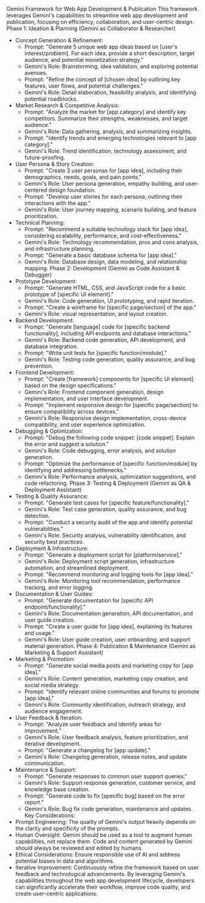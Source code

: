 Gemini Framework for Web App Development & Publication
This framework leverages Gemini's capabilities to streamline web app development and publication, focusing on efficiency, collaboration, and user-centric design.
Phase 1: Ideation & Planning (Gemini as Collaborator & Researcher)
 * Concept Generation & Refinement:
   * Prompt: "Generate 5 unique web app ideas based on [user's interest/problem]. For each idea, provide a short description, target audience, and potential monetization strategy."
   * Gemini's Role: Brainstorming, idea validation, and exploring potential avenues.
   * Prompt: "Refine the concept of [chosen idea] by outlining key features, user flows, and potential challenges."
   * Gemini's Role: Detail elaboration, feasibility analysis, and identifying potential roadblocks.
 * Market Research & Competitive Analysis:
   * Prompt: "Analyze the market for [app category] and identify key competitors. Summarize their strengths, weaknesses, and target audience."
   * Gemini's Role: Data gathering, analysis, and summarizing insights.
   * Prompt: "Identify trends and emerging technologies relevant to [app category]."
   * Gemini's Role: Trend identification, technology assessment, and future-proofing.
 * User Persona & Story Creation:
   * Prompt: "Create 3 user personas for [app idea], including their demographics, needs, goals, and pain points."
   * Gemini's Role: User persona generation, empathy building, and user-centered design foundation.
   * Prompt: "Develop user stories for each persona, outlining their interactions with the app."
   * Gemini's Role: User journey mapping, scenario building, and feature prioritization.
 * Technical Planning:
   * Prompt: "Recommend a suitable technology stack for [app idea], considering scalability, performance, and cost-effectiveness."
   * Gemini's Role: Technology recommendation, pros and cons analysis, and infrastructure planning.
   * Prompt: "Generate a basic database schema for [app idea]."
   * Gemini's Role: Database design, data modeling, and relationship mapping.
Phase 2: Development (Gemini as Code Assistant & Debugger)
 * Prototype Development:
   * Prompt: "Generate HTML, CSS, and JavaScript code for a basic prototype of [specific UI element]."
   * Gemini's Role: Code generation, UI prototyping, and rapid iteration.
   * Prompt: "Create a wireframe for [specific page/section] of the app."
   * Gemini's Role: visual representation, and layout creation.
 * Backend Development:
   * Prompt: "Generate [language] code for [specific backend functionality], including API endpoints and database interactions."
   * Gemini's Role: Backend code generation, API development, and database integration.
   * Prompt: "Write unit tests for [specific function/module]."
   * Gemini's Role: Testing code generation, quality assurance, and bug prevention.
 * Frontend Development:
   * Prompt: "Create [framework] components for [specific UI element] based on the design specifications."
   * Gemini's Role: Frontend component generation, design implementation, and user interface development.
   * Prompt: "Implement responsive design for [specific page/section] to ensure compatibility across devices."
   * Gemini's Role: Responsive design implementation, cross-device compatibility, and user experience optimization.
 * Debugging & Optimization:
   * Prompt: "Debug the following code snippet: [code snippet]. Explain the error and suggest a solution."
   * Gemini's Role: Code debugging, error analysis, and solution generation.
   * Prompt: "Optimize the performance of [specific function/module] by identifying and addressing bottlenecks."
   * Gemini's Role: Performance analysis, optimization suggestions, and code refactoring.
Phase 3: Testing & Deployment (Gemini as QA & Deployment Assistant)
 * Testing & Quality Assurance:
   * Prompt: "Generate test cases for [specific feature/functionality]."
   * Gemini's Role: Test case generation, quality assurance, and bug detection.
   * Prompt: "Conduct a security audit of the app and identify potential vulnerabilities."
   * Gemini's Role: Security analysis, vulnerability identification, and security best practices.
 * Deployment & Infrastructure:
   * Prompt: "Generate a deployment script for [platform/service]."
   * Gemini's Role: Deployment script generation, infrastructure automation, and streamlined deployment.
   * Prompt: "Recommend monitoring and logging tools for [app idea]."
   * Gemini's Role: Monitoring tool recommendation, performance tracking, and error logging.
 * Documentation & User Guides:
   * Prompt: "Generate documentation for [specific API endpoint/functionality]."
   * Gemini's Role: Documentation generation, API documentation, and user guide creation.
   * Prompt: "Create a user guide for [app idea], explaining its features and usage."
   * Gemini's Role: User guide creation, user onboarding, and support material generation.
Phase 4: Publication & Maintenance (Gemini as Marketing & Support Assistant)
 * Marketing & Promotion:
   * Prompt: "Generate social media posts and marketing copy for [app idea]."
   * Gemini's Role: Content generation, marketing copy creation, and social media strategy.
   * Prompt: "Identify relevant online communities and forums to promote [app idea]."
   * Gemini's Role: Community identification, outreach strategy, and audience engagement.
 * User Feedback & Iteration:
   * Prompt: "Analyze user feedback and identify areas for improvement."
   * Gemini's Role: User feedback analysis, feature prioritization, and iterative development.
   * Prompt: "Generate a changelog for [app update]."
   * Gemini's Role: Changelog generation, release notes, and update communication.
 * Maintenance & Support:
   * Prompt: "Generate responses to common user support queries."
   * Gemini's Role: Support response generation, customer service, and knowledge base creation.
   * Prompt: "Generate code to fix [specific bug] based on the error report."
   * Gemini's Role: Bug fix code generation, maintenance and updates.
Key Considerations:
 * Prompt Engineering: The quality of Gemini's output heavily depends on the clarity and specificity of the prompts.
 * Human Oversight: Gemini should be used as a tool to augment human capabilities, not replace them. Code and content generated by Gemini should always be reviewed and edited by humans.
 * Ethical Considerations: Ensure responsible use of AI and address potential biases in data and algorithms.
 * Iterative Improvement: Continuously refine the framework based on user feedback and technological advancements.
By leveraging Gemini's capabilities throughout the web app development lifecycle, developers can significantly accelerate their workflow, improve code quality, and create user-centric applications.
